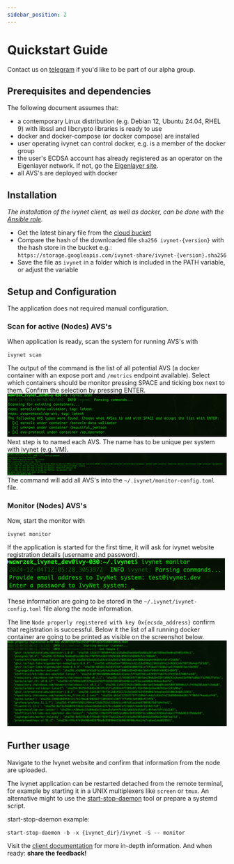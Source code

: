 ```yaml
---
sidebar_position: 2
---
```


# Quickstart Guide

Contact us on [telegram](https://t.me/h_comfort) if you'd like to be part of our alpha group.

## Prerequisites and dependencies

The following document assumes that:

- a contemporary Linux distribution (e.g. Debian 12, Ubuntu 24.04, RHEL 9) with libssl and libcrypto libraries is ready to use
- docker and docker-compose (or docker compose) are installed
- user operating ivynet can control docker, e.g. is a member of the docker group
- the user's ECDSA account has already registered as an operator on the Eigenlayer network.
If not, go the [Eigenlayer site](https://docs.eigenlayer.xyz/eigenlayer/operator-guides/operator-installation).
- all AVS's are deployed with docker

## Installation

*The installation of the ivynet client, as well as docker, can be done with the [Ansible role](https://github.com/ivy-net/ivynet-client-ansible).*

* Get the latest binary file from the [cloud bucket](https://storage.googleapis.com/ivynet-share/index.html)
* Compare the hash of the downloaded file `sha256 ivynet-{version}` with the hash store in the bucket e.g.: `https://storage.googleapis.com/ivynet-share/ivynet-{version}.sha256`
* Save the file as `ivynet` in a folder which is included in the PATH variable, or adjust the variable

## Setup and Configuration

The application does not required manual configuration.

### Scan for active (Nodes) AVS's

When application is ready, scan the system for running AVS's with
```
ivynet scan
```
The output of the command is the list of all potential AVS (a docker container with an expose port and `/metrics` endpoint available).
Select which containers should be monitor pressing SPACE and ticking box next to them.
Confirm the selection by pressing ENTER.
![Screenshot of scan results](./imgs/screens/scan1.png)
Next step is to named each AVS.
The name has to be unique per system with ivynet (e.g. VM).
![Screenshot with added AVS's ](./imgs/screens/scan2.png)
The command will add all AVS's into the `~/.ivynet/monitor-config.toml` file.

### Monitor (Nodes) AVS's

Now, start the monitor with

```
ivynet monitor
```
If the application is started for the first time, it will ask for ivynet website registration details (username and password).
![Screenshot of ivynet asking for login details](./imgs/screens/registration.png)

These information are going to be stored in the `~/.ivynet/ivynet-config.toml` file along the node information.

The line `Node properly registered with key 0x{ecsda_address}` confirm that registration is successful.
Below it the list of all running docker container are going to be printed as visible on the screenshot below.
![Screenshot of successful registration](./imgs/screens/monitor.png)

## Further usage

Navigate to the Ivynet website and confirm that information from the node are uploaded.

The ivynet application can be restarted detached from the remote terminal, for example by starting it in a UNIX multiplexers like `screen` or `tmux`.
An alternative might to use the [start-stop-daemon](https://github.com/daleobrien/start-stop-daemon) tool or prepare a systemd script.

start-stop-daemon example:
```
start-stop-daemon -b -x {ivynet_dir}/ivynet -S -- monitor
```

Visit the [client documentation](./clientDocs.md) for more in-depth information.
And when ready: **share the feedback!**
